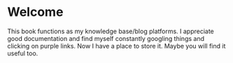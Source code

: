 # Welcome
This book functions as my knowledge base/blog platforms. I appreciate good documentation and find myself constantly googling things and clicking on purple links. Now I have a place to store it. Maybe you will find it useful too.
